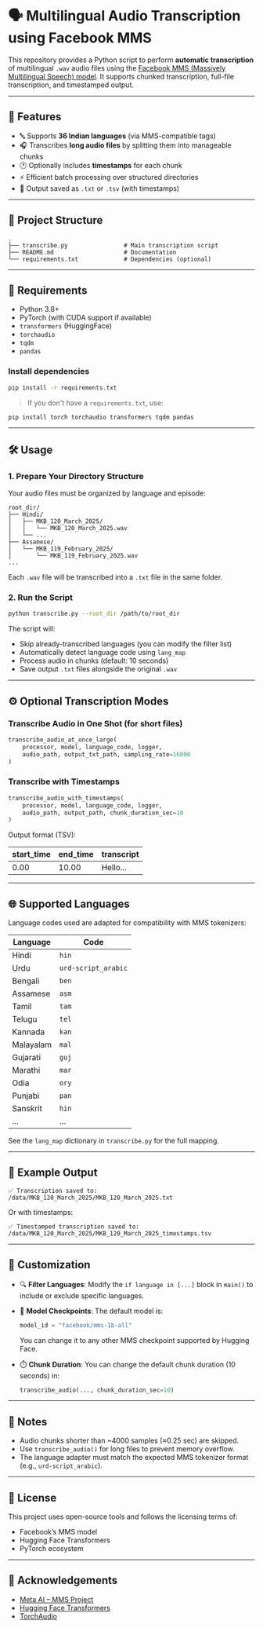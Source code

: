 # 🗣️ Multilingual Audio Transcription using Facebook MMS

This repository provides a Python script to perform **automatic transcription** of multilingual `.wav` audio files using the [Facebook MMS (Massively Multilingual Speech) model](https://huggingface.co/facebook/mms-1b-all). It supports chunked transcription, full-file transcription, and timestamped output.

---

## 📌 Features

- 🔤 Supports **36 Indian languages** (via MMS-compatible tags)
- 🎧 Transcribes **long audio files** by splitting them into manageable chunks
- 🕐 Optionally includes **timestamps** for each chunk
- ⚡ Efficient batch processing over structured directories
- 📄 Output saved as `.txt` or `.tsv` (with timestamps)

---

## 📁 Project Structure

```
.
├── transcribe.py                # Main transcription script
├── README.md                    # Documentation
└── requirements.txt             # Dependencies (optional)
```

---

## 🧰 Requirements

- Python 3.8+
- PyTorch (with CUDA support if available)
- `transformers` (HuggingFace)
- `torchaudio`
- `tqdm`
- `pandas`

### Install dependencies

```bash
pip install -r requirements.txt
```

> If you don't have a `requirements.txt`, use:

```bash
pip install torch torchaudio transformers tqdm pandas
```

---

## 🛠️ Usage

### 1. Prepare Your Directory Structure

Your audio files must be organized by language and episode:

```
root_dir/
├── Hindi/
│   ├── MKB_120_March_2025/
│   │   └── MKB_120_March_2025.wav
│   └── ...
├── Assamese/
│   └── MKB_119_February_2025/
│       └── MKB_119_February_2025.wav
...
```

Each `.wav` file will be transcribed into a `.txt` file in the same folder.

### 2. Run the Script

```bash
python transcribe.py --root_dir /path/to/root_dir
```

The script will:

- Skip already-transcribed languages (you can modify the filter list)
- Automatically detect language code using `lang_map`
- Process audio in chunks (default: 10 seconds)
- Save output `.txt` files alongside the original `.wav`

---

## ⚙️ Optional Transcription Modes

### Transcribe Audio in One Shot (for short files)

```python
transcribe_audio_at_once_large(
    processor, model, language_code, logger,
    audio_path, output_txt_path, sampling_rate=16000
)
```

### Transcribe with Timestamps

```python
transcribe_audio_with_timestamps(
    processor, model, language_code, logger,
    audio_path, output_path, chunk_duration_sec=10
)
```

Output format (TSV):

| start_time | end_time | transcript |
|------------|----------|------------|
| 0.00       | 10.00    | Hello...   |

---

## 🌐 Supported Languages

Language codes used are adapted for compatibility with MMS tokenizers:

| Language  | Code                |
|-----------|---------------------|
| Hindi     | `hin`               |
| Urdu      | `urd-script_arabic` |
| Bengali   | `ben`               |
| Assamese  | `asm`               |
| Tamil     | `tam`               |
| Telugu    | `tel`               |
| Kannada   | `kan`               |
| Malayalam | `mal`               |
| Gujarati  | `guj`               |
| Marathi   | `mar`               |
| Odia      | `ory`               |
| Punjabi   | `pan`               |
| Sanskrit  | `hin`               |
| ...       | ...                 |

See the `lang_map` dictionary in `transcribe.py` for the full mapping.

---

## 🧪 Example Output

```
✅ Transcription saved to: /data/MKB_120_March_2025/MKB_120_March_2025.txt
```

Or with timestamps:

```
✅ Timestamped transcription saved to: /data/MKB_120_March_2025/MKB_120_March_2025_timestamps.tsv
```

---

## 🧩 Customization

- 🔍 **Filter Languages**: Modify the `if language in [...]` block in `main()` to include or exclude specific languages.
- 🧠 **Model Checkpoints**: The default model is:

  ```python
  model_id = "facebook/mms-1b-all"
  ```

  You can change it to any other MMS checkpoint supported by Hugging Face.
- ⏱️ **Chunk Duration**: You can change the default chunk duration (10 seconds) in:

  ```python
  transcribe_audio(..., chunk_duration_sec=10)
  ```

---

## 📝 Notes

- Audio chunks shorter than ~4000 samples (≈0.25 sec) are skipped.
- Use `transcribe_audio()` for long files to prevent memory overflow.
- The language adapter must match the expected MMS tokenizer format (e.g., `urd-script_arabic`).

---

## 📎 License

This project uses open-source tools and follows the licensing terms of:

- Facebook’s MMS model
- Hugging Face Transformers
- PyTorch ecosystem

---

## 🤝 Acknowledgements

- [Meta AI – MMS Project](https://github.com/facebookresearch/fairseq/tree/main/examples/mms)
- [Hugging Face Transformers](https://huggingface.co/facebook/mms-1b-all)
- [TorchAudio](https://pytorch.org/audio/)
